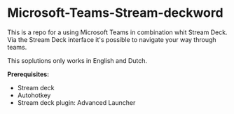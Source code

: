 # Microsoft-Teams-Stream-deckword

This is a repo for a using Microsoft Teams in combination whit Stream Deck. Via the Stream Deck interface it's possible to navigate your way through teams.

This soplutions only works in English and Dutch.

**Prerequisites:**
 - Stream deck 
 - Autohotkey
 - Stream deck plugin: Advanced Launcher